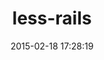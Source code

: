 ---
layout: post
title:  "less-rails"
repo:   "metaskills/less-rails"
date:   2015-02-18 17:28:19
gemurl: http://github.com/metaskills/less-rails
---